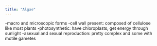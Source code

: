 ```yaml
---
title: "Algae"
---
```

-macro and microscopic forms
-cell wall present: composed of cellulose like most plants
-photosynthetic: have chloroplasts, get energy through sunlight
-asexual and sexual reproduction: pretty complex and some with motile gametes

